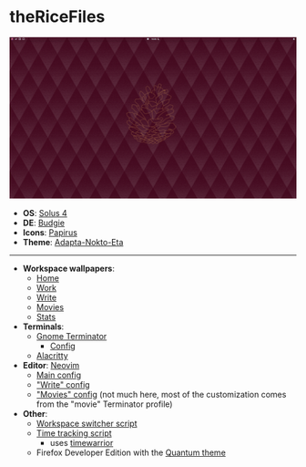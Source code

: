 # theRiceFiles

![alt tag](https://github.com/JagdCake/dotfiles.rice/blob/master/screenshots/screenshot_home.png)

+ **OS**: [Solus 4](https://getsol.us/home/)
+ **DE**: [Budgie](https://github.com/solus-project/budgie-desktop)
+ **Icons**: [Papirus](https://github.com/PapirusDevelopmentTeam/papirus-icon-theme)
+ **Theme**: [Adapta-Nokto-Eta](https://github.com/adapta-project/adapta-gtk-theme)
___
+ **Workspace wallpapers**: 
    + [Home](https://github.com/JagdCake/dotfiles.rice/blob/master/desktop_wallpapers/home.png)
    + [Work](https://github.com/JagdCake/dotfiles.rice/blob/master/desktop_wallpapers/work.png)
    + [Write](https://unsplash.com/photos/o0RZkkL072U)
    + [Movies](https://github.com/JagdCake/dotfiles.rice/blob/master/desktop_wallpapers/movies.png)
    + [Stats](https://github.com/JagdCake/dotfiles.rice/blob/master/desktop_wallpapers/stats.png)
+ **Terminals**:
    + [Gnome Terminator](https://gnometerminator.blogspot.com/p/introduction.html)
        + [Config](https://github.com/JagdCake/dotfiles.rice/tree/master/terminal)
    + [Alacritty](https://github.com/jwilm/alacritty)
+ **Editor**: [Neovim](https://neovim.io/)
    + [Main config](https://github.com/JagdCake/dotfiles.rice/blob/master/neovim_config/init.vim)
    + ["Write" config](https://github.com/JagdCake/dotfiles.rice/blob/master/neovim_config/gold.vim)
    + ["Movies" config](https://github.com/JagdCake/dotfiles.rice/blob/master/neovim_config/red.vim) (not much here, most of the customization comes from the "movie" Terminator profile)
+ **Other**:
    + [Workspace switcher script](https://github.com/JagdCake/bash.scripts/blob/master/scripts/workspace.sh)
    + [Time tracking script](https://github.com/JagdCake/bash.scripts/blob/master/scripts/track_time.sh)
        + uses [timewarrior](https://github.com/GothenburgBitFactory/timewarrior)
    + Firefox Developer Edition with the [Quantum theme](https://addons.mozilla.org/en-US/firefox/addon/quantum-launch/)

